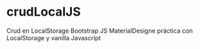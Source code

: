 # crudLocalJS
Crud en LocalStorage Bootstrap JS MaterialDesigne
práctica con LocalStorage y vanilla Javascript
